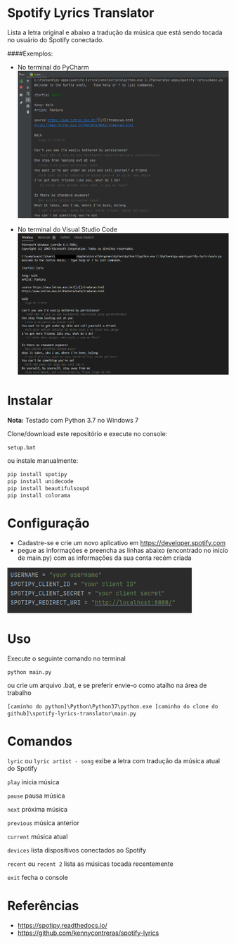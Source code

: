 # Spotify Lyrics Translator
Lista a letra original e abaixo a tradução da música que está sendo tocada no usuário do Spotify conectado.

####Exemplos:

* No terminal do PyCharm
![pycharm](README_pycharm.png "Image Console PyCharm")

* No terminal do Visual Studio Code
![visualstudiocode](./README_visualstudiocode.png "Image Console Visual Studio Code")

# Instalar
**Nota:** Testado com Python 3.7 no Windows 7 

Clone/download este repositório e execute no console:
```
setup.bat
```
ou instale manualmente:
```
pip install spotipy
pip install unidecode
pip install beautifulsoup4
pip install colorama
```

# Configuração

* Cadastre-se e crie um novo aplicativo em https://developer.spotify.com
* pegue as informações e preencha as linhas abaixo (encontrado no inícío de main.py) com as informações da sua conta recém criada

![config](./README_config.png "Image Config")

# Uso
Execute o seguinte comando no terminal 
```
python main.py
```
ou crie um arquivo .bat, e se preferir envie-o como atalho na área de trabalho
```
[caminho do python]\Python\Python37\python.exe [caminho do clone do github]\spotify-lyrics-translator\main.py
```

# Comandos

```lyric``` ou ```lyric artist - song``` exibe a letra com tradução da música atual do Spotify

```play``` inicia música

```pause``` pausa música

```next``` próxima música

```previous``` música anterior

```current``` música atual

```devices``` lista dispositivos conectados ao Spotify

```recent``` ou ```recent 2``` lista as músicas tocada recentemente

```exit``` fecha o console

# Referências

* https://spotipy.readthedocs.io/
* https://github.com/kennycontreras/spotify-lyrics
